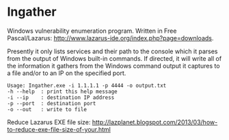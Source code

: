 # Ingather

Windows vulnerability enumeration program.  Written in Free Pascal/Lazarus: http://www.lazarus-ide.org/index.php?page=downloads.

Presently it only lists services and their path to the console which it parses from the output of Windows built-in commands.  If directed, it will write all of the information it gathers from the Windows command output it captures to a file and/or to an IP on the specified port.

```
Usage: Ingather.exe -i 1.1.1.1 -p 4444 -o output.txt
-h --help  : print this help message
-i --ip    : destination IP address
-p --port  : destination port
-o --out   : write to file
```

Reduce Lazarus EXE file size: http://lazplanet.blogspot.com/2013/03/how-to-reduce-exe-file-size-of-your.html
